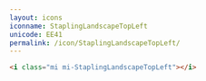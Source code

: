 ```yaml
---
layout: icons
iconname: StaplingLandscapeTopLeft
unicode: EE41
permalink: /icon/StaplingLandscapeTopLeft/
---
```


``` html
<i class="mi mi-StaplingLandscapeTopLeft"></i>
```

